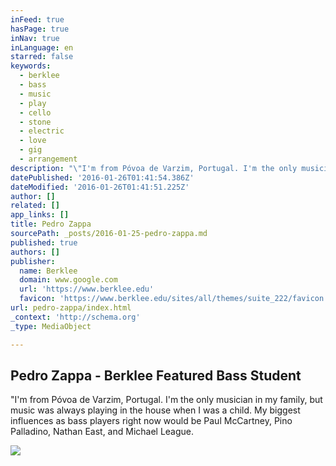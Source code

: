 ```yaml
---
inFeed: true
hasPage: true
inNav: true
inLanguage: en
starred: false
keywords:
  - berklee
  - bass
  - music
  - play
  - cello
  - stone
  - electric
  - love
  - gig
  - arrangement
description: "\"I'm from Póvoa de Varzim, Portugal. I'm the only musician in my family, but music was always playing in the house when I was a child. My biggest influences as bass players right now would be Paul McCartney, Pino Palladino, Nathan East, and Michael League."
datePublished: '2016-01-26T01:41:54.386Z'
dateModified: '2016-01-26T01:41:51.225Z'
author: []
related: []
app_links: []
title: Pedro Zappa
sourcePath: _posts/2016-01-25-pedro-zappa.md
published: true
authors: []
publisher:
  name: Berklee
  domain: www.google.com
  url: 'https://www.berklee.edu'
  favicon: 'https://www.berklee.edu/sites/all/themes/suite_222/favicon.ico'
url: pedro-zappa/index.html
_context: 'http://schema.org'
_type: MediaObject

---
```

<article style=""><h1>Pedro Zappa - Berklee Featured Bass Student</h1><p>"I'm from Póvoa de Varzim, Portugal. I'm the only musician in my family, but music was always playing in the house when I was a child. My biggest influences as bass players right now would be Paul McCartney, Pino Palladino, Nathan East, and Michael League.</p><img src="https://s3-us-west-2.amazonaws.com/the-grid-img/p/b6dce39262669ae682cd8ec9e878f794f80ec3e2.jpg" /></article>